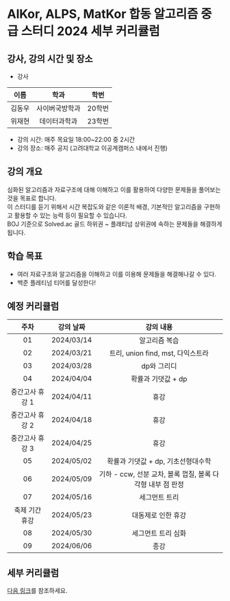 # AlKor, ALPS, MatKor 합동 알고리즘 중급 스터디 2024 세부 커리큘럼 

## 강사, 강의 시간 및 장소

* 강사

| 이름 | 학과 | 학번 |  
| :---: | :---------: | :---: |
| 김동우 | 사이버국방학과 | 20학번 |
| 위재현 | 데이터과학과 | 23학번 |

* 강의 시간: 매주 목요일 18:00~22:00 중 2시간
* 강의 장소: 매주 공지 (고려대학교 이공계캠퍼스 내에서 진행)

## 강의 개요

심화된 알고리즘과 자료구조에 대해 이해하고 이를 활용하여 다양한 문제들을 풀어보는 것을 목표로 합니다.    
이 스터디를 듣기 위해서 시간 복잡도와 같은 이론적 배경, 기본적인 알고리즘을 구현하고 활용할 수 있는 능력 등이 필요할 수 있습니다.    
BOJ 기준으로 Solved.ac 골드 하위권 ~ 플래티넘 상위권에 속하는 문제들을 해결하게 됩니다.    

## 학습 목표

- 여러 자료구조와 알고리즘을 이해하고 이를 이용해 문제들을 해결해나갈 수 있다.
- 백준 플레티넘 티어를 달성한다!

## 예정 커리큘럼

| 주차 | 강의 날짜 |              강의 내용                |
| :--: | :------: |:--------------------------------------------: | 
| 01 | 2024/03/14 | 알고리즘 복습 |
| 02 | 2024/03/21 | 트리, union find, mst, 다익스트라 |  |
| 03 | 2024/03/28 | dp와 그리디 |  |
| 04 | 2024/04/04 | 확률과 기댓값 + dp |  |
| 중간고사 휴강 1 | 2024/04/11 | 휴강 |  |
| 중간고사 휴강 2 | 2024/04/18 | 휴강 |  |
| 중간고사 휴강 3 | 2024/04/25 | 휴강 |  |
| 05 | 2024/05/02 | 확률과 기댓값 + dp, 기초선형대수학 |  |
| 06 | 2024/05/09 | 기하 - ccw, 선분 교차, 볼록 껍질, 볼록 다각형 내부 점 판정 |  |
| 07 | 2024/05/16 | 세그먼트 트리  |  |
| 축제 기간 휴강 | 2024/05/23 | 대동제로 인한 휴강 |  |
| 08 | 2024/05/30 | 세그먼트 트리 심화 |  |
| 09 | 2024/06/06 | 종강 |  |

## 세부 커리큘럼

[다음 링크](https://github.com/ALPS-Study/Introduction/blob/master/2024-1R/0x02%20%EC%A4%91%EA%B8%89%20%EC%8A%A4%ED%84%B0%EB%94%94/2024_syllabus.md)를 참조하세요.
